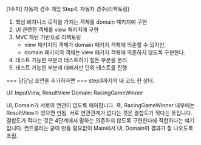 [1주차] 자동차 경주 게임
Step4. 자동차 경주(리팩토링)
1) 핵심 비지니스 로직을 가지는 객체를 domain 패키지에 구현
2) UI 관련한 객체를 view 패키지에 구현
3) MVC 패턴 기반으로 리팩토링
    - view 패키지의 객체가 domain 패키지 객체에 의존할 수 있지만,
    - domain 패키지의 객체는 view 패키지 객체에 의존하지 않도록 구현한다.
4) 테스트 가능한 부분과 테스트하기 힘든 부분을 분리
5) 테스트 가능한 부분에 대해서만 단위 테스트를 진행

=== 담당님 조언을 추가하자면 ===
step3까지의 내 코드 현 상태.

UI: InputView, ResultView
Domain: RacingGameWinner

UI, Domain가 서로와 연관이 없도록 해아합니다.
즉, RacingGameWinner 내부에는 ResultView가 있으면 안됨.
서로 연관관계가 없다는 것은 결합도가 적다는 뜻입니다.
결합도가 적다는 것은 4단계에서 말하는 의존하지 않도록 구현한다에 적합하다는 얘기입니다.
컨트롤러는 굳이 만들 필요없이 Main에서 UI, Domain이 결과가 잘 나오도록 조립.